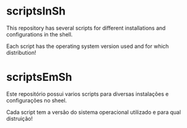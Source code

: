 # scriptsInSh

This repository has several scripts for different installations and configurations in the shell.

Each script has the operating system version used and for which distribution!

# scriptsEmSh

Este repositório possui varios scripts para diversas instalações e configurações no sheel.

Cada script tem a versão do sistema operacional utilizado e para qual distruição!

